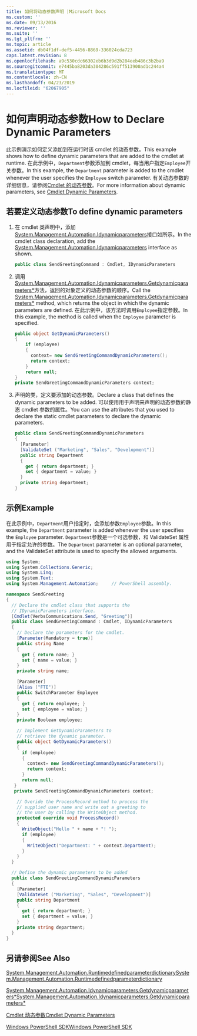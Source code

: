 ```yaml
---
title: 如何将动态参数声明 |Microsoft Docs
ms.custom: ''
ms.date: 09/13/2016
ms.reviewer: ''
ms.suite: ''
ms.tgt_pltfrm: ''
ms.topic: article
ms.assetid: db04f1df-def5-4456-8869-336024cda723
caps.latest.revision: 8
ms.openlocfilehash: a9c530cdc66302eb6b3d9d2b284eeb486c3b2ba9
ms.sourcegitcommit: e7445ba8203da304286c591ff513900ad1c244a4
ms.translationtype: MT
ms.contentlocale: zh-CN
ms.lasthandoff: 04/23/2019
ms.locfileid: "62067905"
---
```

# <a name="how-to-declare-dynamic-parameters"></a><span data-ttu-id="78dc2-102">如何声明动态参数</span><span class="sxs-lookup"><span data-stu-id="78dc2-102">How to Declare Dynamic Parameters</span></span>

<span data-ttu-id="78dc2-103">此示例演示如何定义添加到在运行时该 cmdlet 的动态参数。</span><span class="sxs-lookup"><span data-stu-id="78dc2-103">This example shows how to define dynamic parameters that are added to the cmdlet at runtime.</span></span> <span data-ttu-id="78dc2-104">在此示例中，`Department`参数添加到 cmdlet，每当用户指定`Employee`开关参数。</span><span class="sxs-lookup"><span data-stu-id="78dc2-104">In this example, the `Department` parameter is added to the cmdlet whenever the user specifies the `Employee` switch parameter.</span></span> <span data-ttu-id="78dc2-105">有关动态参数的详细信息，请参阅[Cmdlet 的动态参数](./cmdlet-dynamic-parameters.md)。</span><span class="sxs-lookup"><span data-stu-id="78dc2-105">For more information about dynamic parameters, see [Cmdlet Dynamic Parameters](./cmdlet-dynamic-parameters.md).</span></span>

## <a name="to-define-dynamic-parameters"></a><span data-ttu-id="78dc2-106">若要定义动态参数</span><span class="sxs-lookup"><span data-stu-id="78dc2-106">To define dynamic parameters</span></span>

1. <span data-ttu-id="78dc2-107">在 cmdlet 类声明中，添加[System.Management.Automation.Idynamicparameters](/dotnet/api/System.Management.Automation.IDynamicParameters)接口如所示。</span><span class="sxs-lookup"><span data-stu-id="78dc2-107">In the cmdlet class declaration, add the [System.Management.Automation.Idynamicparameters](/dotnet/api/System.Management.Automation.IDynamicParameters) interface as shown.</span></span>

   ```csharp
   public class SendGreetingCommand : Cmdlet, IDynamicParameters
   ```

2. <span data-ttu-id="78dc2-108">调用[System.Management.Automation.Idynamicparameters.Getdynamicparameters\*](/dotnet/api/System.Management.Automation.IDynamicParameters.GetDynamicParameters)方法，返回的对象定义的动态参数的顺序。</span><span class="sxs-lookup"><span data-stu-id="78dc2-108">Call the [System.Management.Automation.Idynamicparameters.Getdynamicparameters\*](/dotnet/api/System.Management.Automation.IDynamicParameters.GetDynamicParameters) method, which returns the object in which the dynamic parameters are defined.</span></span> <span data-ttu-id="78dc2-109">在此示例中，该方法时调用`Employee`指定参数。</span><span class="sxs-lookup"><span data-stu-id="78dc2-109">In this example, the method is called when the `Employee` parameter is specified.</span></span>

   ```csharp
   public object GetDynamicParameters()
   {
       if (employee)
       {
         context= new SendGreetingCommandDynamicParameters();
         return context;
       }
       return null;
   }
   private SendGreetingCommandDynamicParameters context;
   ```

3. <span data-ttu-id="78dc2-110">声明的类，定义要添加的动态参数。</span><span class="sxs-lookup"><span data-stu-id="78dc2-110">Declare a class that defines the dynamic parameters to be added.</span></span> <span data-ttu-id="78dc2-111">可以使用用于声明来声明的动态参数的静态 cmdlet 参数的属性。</span><span class="sxs-lookup"><span data-stu-id="78dc2-111">You can use the attributes that you used to declare the static cmdlet parameters to declare the dynamic parameters.</span></span>

   ```csharp
   public class SendGreetingCommandDynamicParameters
   {
     [Parameter]
     [ValidateSet ("Marketing", "Sales", "Development")]
     public string Department
     {
       get { return department; }
       set { department = value; }
     }
     private string department;
   }
   ```

## <a name="example"></a><span data-ttu-id="78dc2-112">示例</span><span class="sxs-lookup"><span data-stu-id="78dc2-112">Example</span></span>

<span data-ttu-id="78dc2-113">在此示例中，`Department`用户指定时，会添加参数`Employee`参数。</span><span class="sxs-lookup"><span data-stu-id="78dc2-113">In this example, the `Department` parameter is added whenever the user specifies the `Employee` parameter.</span></span> <span data-ttu-id="78dc2-114">`Department`参数是一个可选参数，和 ValidateSet 属性用于指定允许的参数。</span><span class="sxs-lookup"><span data-stu-id="78dc2-114">The `Department` parameter is an optional parameter, and the ValidateSet attribute is used to specify the allowed arguments.</span></span>

```csharp
using System;
using System.Collections.Generic;
using System.Linq;
using System.Text;
using System.Management.Automation;     // PowerShell assembly.

namespace SendGreeting
{
  // Declare the cmdlet class that supports the
  // IDynamicParameters interface.
  [Cmdlet(VerbsCommunications.Send, "Greeting")]
  public class SendGreetingCommand : Cmdlet, IDynamicParameters
  {
    // Declare the parameters for the cmdlet.
    [Parameter(Mandatory = true)]
    public string Name
    {
      get { return name; }
      set { name = value; }
    }
    private string name;

    [Parameter]
    [Alias ("FTE")]
    public SwitchParameter Employee
    {
      get { return employee; }
      set { employee = value; }
    }
    private Boolean employee;

    // Implement GetDynamicParameters to
    // retrieve the dynamic parameter.
    public object GetDynamicParameters()
    {
      if (employee)
      {
        context= new SendGreetingCommandDynamicParameters();
        return context;
      }
      return null;
   }
   private SendGreetingCommandDynamicParameters context;

    // Overide the ProcessRecord method to process the
    // supplied user name and write out a greeting to
    // the user by calling the WriteObject method.
    protected override void ProcessRecord()
    {
      WriteObject("Hello " + name + "! ");
      if (employee)
      {
        WriteObject("Department: " + context.Department);
      }
    }
  }

  // Define the dynamic parameters to be added
  public class SendGreetingCommandDynamicParameters
  {
    [Parameter]
    [ValidateSet ("Marketing", "Sales", "Development")]
    public string Department
    {
      get { return department; }
      set { department = value; }
    }
    private string department;
  }
}
```

## <a name="see-also"></a><span data-ttu-id="78dc2-115">另请参阅</span><span class="sxs-lookup"><span data-stu-id="78dc2-115">See Also</span></span>

[<span data-ttu-id="78dc2-116">System.Management.Automation.Runtimedefinedparameterdictionary</span><span class="sxs-lookup"><span data-stu-id="78dc2-116">System.Management.Automation.Runtimedefinedparameterdictionary</span></span>](/dotnet/api/System.Management.Automation.RuntimeDefinedParameterDictionary)

[<span data-ttu-id="78dc2-117">System.Management.Automation.Idynamicparameters.Getdynamicparameters\*</span><span class="sxs-lookup"><span data-stu-id="78dc2-117">System.Management.Automation.Idynamicparameters.Getdynamicparameters\*</span></span>](/dotnet/api/System.Management.Automation.IDynamicParameters.GetDynamicParameters)

[<span data-ttu-id="78dc2-118">Cmdlet 动态参数</span><span class="sxs-lookup"><span data-stu-id="78dc2-118">Cmdlet Dynamic Parameters</span></span>](./cmdlet-dynamic-parameters.md)

[<span data-ttu-id="78dc2-119">Windows PowerShell SDK</span><span class="sxs-lookup"><span data-stu-id="78dc2-119">Windows PowerShell SDK</span></span>](../windows-powershell-reference.md)